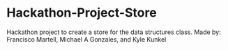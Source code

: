 # Hackathon-Project-Store
Hackathon project to create a store for the data structures class. Made by: Francisco Martell, Michael A Gonzales, and Kyle Kunkel
